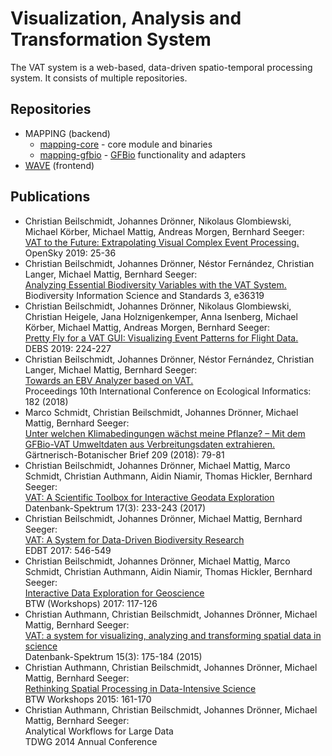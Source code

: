 # Visualization, Analysis and Transformation System
The VAT system is a web-based, data-driven spatio-temporal processing system. It consists of multiple repositories.

## Repositories
* MAPPING (backend)
  * [mapping-core](https://github.com/umr-dbs/mapping-core/) - core module and binaries
  * [mapping-gfbio](https://github.com/umr-dbs/mapping-gfbio/) - [GFBio](https://www.gfbio.org) functionality and adapters
* [WAVE](https://github.com/umr-dbs/WAVE/) (frontend)

## Publications
* Christian Beilschmidt, Johannes Drönner, Nikolaus Glombiewski, Michael Körber, Michael Mattig, Andreas Morgen, Bernhard Seeger:<br>
[VAT to the Future: Extrapolating Visual Complex Event Processing.](https://www.easychair.org/publications/paper/P7xv)<br>
OpenSky 2019: 25-36
* Christian Beilschmidt, Johannes Drönner, Néstor Fernández, Christian Langer, Michael Mattig, Bernhard Seeger:<br>
[Analyzing Essential Biodiversity Variables with the VAT System.](https://doi.org/10.3897/biss.3.36319)<br>
Biodiversity Information Science and Standards 3, e36319
* Christian Beilschmidt, Johannes Drönner, Nikolaus Glombiewski, Christian Heigele, Jana Holznigenkemper, Anna Isenberg, Michael Körber, Michael Mattig, Andreas Morgen, Bernhard Seeger:<br>
[Pretty Fly for a VAT GUI: Visualizing Event Patterns for Flight Data.](https://doi.org/10.1145/3328905.3332507)<br>
DEBS 2019: 224-227
* Christian Beilschmidt, Johannes Drönner, Néstor Fernández, Christian Langer, Michael Mattig, Bernhard Seeger:<br>
[Towards an EBV Analyzer based on VAT.](https://drive.google.com/file/d/1tomhF749HCZ4ZN37twI1_N40IRjK786N/view)<br>
Proceedings 10th International Conference on Ecological Informatics: 182 (2018)
* Marco Schmidt, Christian Beilschmidt, Johannes Drönner, Michael Mattig, Bernhard Seeger:<br>
  [Unter welchen Klimabedingungen wächst meine Pflanze? – Mit dem GFBio-VAT Umweltdaten aus Verbreitungsdaten extrahieren.](https://agtl.org/wp-content/uploads/2018/11/gbb_209_leseprobe_web.pdf)<br>
  Gärtnerisch-Botanischer Brief 209 (2018): 79-81
* Christian Beilschmidt, Johannes Drönner, Michael Mattig, Marco Schmidt, Christian Authmann, Aidin Niamir, Thomas Hickler, Bernhard Seeger:<br>
  [VAT: A Scientific Toolbox for Interactive Geodata Exploration](https://doi.org/10.1007/s13222-017-0266-5)<br>
  Datenbank-Spektrum 17(3): 233-243 (2017)
* Christian Beilschmidt, Johannes Drönner, Michael Mattig, Bernhard Seeger:<br>
  [VAT: A System for Data-Driven Biodiversity Research](https://doi.org/10.5441/002/edbt.2017.66)<br>
  EDBT 2017: 546-549
* Christian Beilschmidt, Johannes Drönner, Michael Mattig, Marco Schmidt, Christian Authmann, Aidin Niamir, Thomas Hickler, Bernhard Seeger:<br>
  [Interactive Data Exploration for Geoscience](https://doi.org/10.5441/002/edbt.2017.66)<br>
  BTW (Workshops) 2017: 117-126
* Christian Authmann, Christian Beilschmidt, Johannes Drönner, Michael Mattig, Bernhard Seeger:<br>
  [VAT: a system for visualizing, analyzing and transforming spatial data in science]()<br>
  Datenbank-Spektrum 15(3): 175-184 (2015)
* Christian Authmann, Christian Beilschmidt, Johannes Drönner, Michael Mattig, Bernhard Seeger:<br>
  [Rethinking Spatial Processing in Data-Intensive Science]()<br>
  BTW Workshops 2015: 161-170
* Christian Authmann, Christian Beilschmidt, Johannes Drönner, Michael Mattig, Bernhard Seeger:<br>
  Analytical Workflows for Large Data<br>
  TDWG 2014 Annual Conference
  

